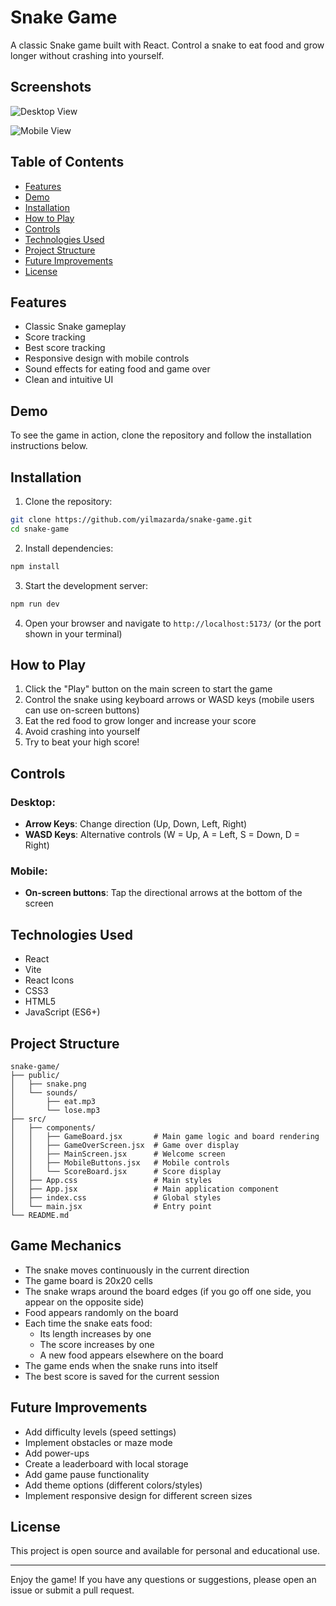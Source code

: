 # Snake Game

A classic Snake game built with React. Control a snake to eat food and grow longer without crashing into yourself.

## Screenshots

![Desktop View](/screenshots/screenshot-desktop.png)

![Mobile View](/screenshots/screenshot-mobile.png)

## Table of Contents
- [Features](#features)
- [Demo](#demo)
- [Installation](#installation)
- [How to Play](#how-to-play)
- [Controls](#controls)
- [Technologies Used](#technologies-used)
- [Project Structure](#project-structure)
- [Future Improvements](#future-improvements)
- [License](#license)

## Features

- Classic Snake gameplay
- Score tracking
- Best score tracking
- Responsive design with mobile controls
- Sound effects for eating food and game over
- Clean and intuitive UI

## Demo

To see the game in action, clone the repository and follow the installation instructions below.

## Installation

1. Clone the repository:
```bash
git clone https://github.com/yilmazarda/snake-game.git
cd snake-game
```

2. Install dependencies:
```bash
npm install
```

3. Start the development server:
```bash
npm run dev
```

4. Open your browser and navigate to `http://localhost:5173/` (or the port shown in your terminal)

## How to Play

1. Click the "Play" button on the main screen to start the game
2. Control the snake using keyboard arrows or WASD keys (mobile users can use on-screen buttons)
3. Eat the red food to grow longer and increase your score
4. Avoid crashing into yourself
5. Try to beat your high score!

## Controls

### Desktop:
- **Arrow Keys**: Change direction (Up, Down, Left, Right)
- **WASD Keys**: Alternative controls (W = Up, A = Left, S = Down, D = Right)

### Mobile:
- **On-screen buttons**: Tap the directional arrows at the bottom of the screen

## Technologies Used

- React
- Vite
- React Icons
- CSS3
- HTML5
- JavaScript (ES6+)

## Project Structure

```
snake-game/
├── public/
│   ├── snake.png
│   └── sounds/
│       ├── eat.mp3
│       └── lose.mp3
├── src/
│   ├── components/
│   │   ├── GameBoard.jsx       # Main game logic and board rendering
│   │   ├── GameOverScreen.jsx  # Game over display
│   │   ├── MainScreen.jsx      # Welcome screen
│   │   ├── MobileButtons.jsx   # Mobile controls
│   │   └── ScoreBoard.jsx      # Score display
│   ├── App.css                 # Main styles
│   ├── App.jsx                 # Main application component
│   ├── index.css               # Global styles
│   └── main.jsx                # Entry point
└── README.md
```

## Game Mechanics

- The snake moves continuously in the current direction
- The game board is 20x20 cells
- The snake wraps around the board edges (if you go off one side, you appear on the opposite side)
- Food appears randomly on the board
- Each time the snake eats food:
  - Its length increases by one
  - The score increases by one
  - A new food appears elsewhere on the board
- The game ends when the snake runs into itself
- The best score is saved for the current session

## Future Improvements

- Add difficulty levels (speed settings)
- Implement obstacles or maze mode
- Add power-ups
- Create a leaderboard with local storage
- Add game pause functionality
- Add theme options (different colors/styles)
- Implement responsive design for different screen sizes

## License

This project is open source and available for personal and educational use.

---

Enjoy the game! If you have any questions or suggestions, please open an issue or submit a pull request.
